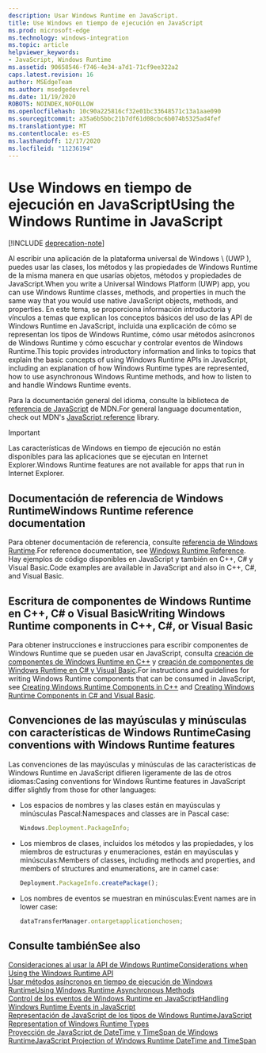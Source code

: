 ```yaml
---
description: Usar Windows Runtime en JavaScript.
title: Use Windows en tiempo de ejecución en JavaScript
ms.prod: microsoft-edge
ms.technology: windows-integration
ms.topic: article
helpviewer_keywords:
- JavaScript, Windows Runtime
ms.assetid: 90658546-f746-4e34-a7d1-71cf9ee322a2
caps.latest.revision: 16
author: MSEdgeTeam
ms.author: msedgedevrel
ms.date: 11/19/2020
ROBOTS: NOINDEX,NOFOLLOW
ms.openlocfilehash: 10c90a225816cf32e01bc33648571c13a1aae090
ms.sourcegitcommit: a35a6b5bbc21b7df61d08cbc6b074b5325ad4fef
ms.translationtype: MT
ms.contentlocale: es-ES
ms.lasthandoff: 12/17/2020
ms.locfileid: "11236194"
---
```

# <span data-ttu-id="344c4-103">Use Windows en tiempo de ejecución en JavaScript</span><span class="sxs-lookup"><span data-stu-id="344c4-103">Using the Windows Runtime in JavaScript</span></span>  

[!INCLUDE [deprecation-note](../includes/legacy-edge-note.md)]  

<span data-ttu-id="344c4-104">Al escribir una aplicación de la plataforma universal de Windows \ (UWP \), puedes usar las clases, los métodos y las propiedades de Windows Runtime de la misma manera en que usarías objetos, métodos y propiedades de JavaScript.</span><span class="sxs-lookup"><span data-stu-id="344c4-104">When you write a Universal Windows Platform \(UWP\) app, you can use Windows Runtime classes, methods, and properties in much the same way that you would use native JavaScript objects, methods, and properties.</span></span>  <span data-ttu-id="344c4-105">En este tema, se proporciona información introductoria y vínculos a temas que explican los conceptos básicos del uso de las API de Windows Runtime en JavaScript, incluida una explicación de cómo se representan los tipos de Windows Runtime, cómo usar métodos asíncronos de Windows Runtime y cómo escuchar y controlar eventos de Windows Runtime.</span><span class="sxs-lookup"><span data-stu-id="344c4-105">This topic provides introductory information and links to topics that explain the basic concepts of using Windows Runtime APIs in JavaScript, including an explanation of how Windows Runtime types are represented, how to use asynchronous Windows Runtime methods, and how to listen to and handle Windows Runtime events.</span></span>  

<span data-ttu-id="344c4-106">Para la documentación general del idioma, consulte la biblioteca de [referencia de JavaScript][MDNJavascriptReference] de MDN.</span><span class="sxs-lookup"><span data-stu-id="344c4-106">For general language documentation, check out MDN's [JavaScript reference][MDNJavascriptReference] library.</span></span>  

> [!IMPORTANT]
> <span data-ttu-id="344c4-107">Las características de Windows en tiempo de ejecución no están disponibles para las aplicaciones que se ejecutan en Internet Explorer.</span><span class="sxs-lookup"><span data-stu-id="344c4-107">Windows Runtime features are not available for apps that run in Internet Explorer.</span></span>  

## <span data-ttu-id="344c4-108">Documentación de referencia de Windows Runtime</span><span class="sxs-lookup"><span data-stu-id="344c4-108">Windows Runtime reference documentation</span></span>  

<span data-ttu-id="344c4-109">Para obtener documentación de referencia, consulte [referencia de Windows Runtime][UwpApiIndex].</span><span class="sxs-lookup"><span data-stu-id="344c4-109">For reference documentation, see [Windows Runtime Reference][UwpApiIndex].</span></span>  <span data-ttu-id="344c4-110">Hay ejemplos de código disponibles en JavaScript y también en C++, C# y Visual Basic.</span><span class="sxs-lookup"><span data-stu-id="344c4-110">Code examples are available in JavaScript and also in C++, C#, and Visual Basic.</span></span>  

## <span data-ttu-id="344c4-111">Escritura de componentes de Windows Runtime en C++, C# o Visual Basic</span><span class="sxs-lookup"><span data-stu-id="344c4-111">Writing Windows Runtime components in C++, C#, or Visual Basic</span></span>  

<span data-ttu-id="344c4-112">Para obtener instrucciones e instrucciones para escribir componentes de Windows Runtime que se pueden usar en JavaScript, consulta [creación de componentes de Windows Runtime en C++][WindowsUwpWinrtCpp] y [creación de componentes de Windows Runtime en C# y Visual Basic][WindowsUwpWinrtCsharpVb].</span><span class="sxs-lookup"><span data-stu-id="344c4-112">For instructions and guidelines for writing Windows Runtime components that can be consumed in JavaScript, see [Creating Windows Runtime Components in C++][WindowsUwpWinrtCpp] and [Creating Windows Runtime Components in C# and Visual Basic][WindowsUwpWinrtCsharpVb].</span></span>  

## <span data-ttu-id="344c4-113">Convenciones de las mayúsculas y minúsculas con características de Windows Runtime</span><span class="sxs-lookup"><span data-stu-id="344c4-113">Casing conventions with Windows Runtime features</span></span>  

<span data-ttu-id="344c4-114">Las convenciones de las mayúsculas y minúsculas de las características de Windows Runtime en JavaScript difieren ligeramente de las de otros idiomas:</span><span class="sxs-lookup"><span data-stu-id="344c4-114">Casing conventions for Windows Runtime features in JavaScript differ slightly from those for other languages:</span></span>  

*   <span data-ttu-id="344c4-115">Los espacios de nombres y las clases están en mayúsculas y minúsculas Pascal:</span><span class="sxs-lookup"><span data-stu-id="344c4-115">Namespaces and classes are in Pascal case:</span></span>  
    
    ```javascript
    Windows.Deployment.PackageInfo;
    ```  
    
*   <span data-ttu-id="344c4-116">Los miembros de clases, incluidos los métodos y las propiedades, y los miembros de estructuras y enumeraciones, están en mayúsculas y minúsculas:</span><span class="sxs-lookup"><span data-stu-id="344c4-116">Members of classes, including methods and properties, and members of structures and enumerations, are in camel case:</span></span>  
    
    ```javascript
    Deployment.PackageInfo.createPackage();
    ```  
    
*   <span data-ttu-id="344c4-117">Los nombres de eventos se muestran en minúsculas:</span><span class="sxs-lookup"><span data-stu-id="344c4-117">Event names are in lower case:</span></span>  
    
    ```javascript
    dataTransferManager.ontargetapplicationchosen;
    ```  

## <span data-ttu-id="344c4-118">Consulte también</span><span class="sxs-lookup"><span data-stu-id="344c4-118">See also</span></span>  

[<span data-ttu-id="344c4-119">Consideraciones al usar la API de Windows Runtime</span><span class="sxs-lookup"><span data-stu-id="344c4-119">Considerations when Using the Windows Runtime API</span></span>][WindowsRuntimeConsiderationsApi]  
[<span data-ttu-id="344c4-120">Usar métodos asíncronos en tiempo de ejecución de Windows Runtime</span><span class="sxs-lookup"><span data-stu-id="344c4-120">Using Windows Runtime Asynchronous Methods</span></span>][WindowsRuntimeAsynchronousMethods]   
[<span data-ttu-id="344c4-121">Control de los eventos de Windows Runtime en JavaScript</span><span class="sxs-lookup"><span data-stu-id="344c4-121">Handling Windows Runtime Events in JavaScript</span></span>][WindowsRuntimeEventsJavascript]   
[<span data-ttu-id="344c4-122">Representación de JavaScript de los tipos de Windows Runtime</span><span class="sxs-lookup"><span data-stu-id="344c4-122">JavaScript Representation of Windows Runtime Types</span></span>][WindowsRuntimeJavascriptTypes]   
[<span data-ttu-id="344c4-123">Proyección de JavaScript de DateTime y TimeSpan de Windows Runtime</span><span class="sxs-lookup"><span data-stu-id="344c4-123">JavaScript Projection of Windows Runtime DateTime and TimeSpan</span></span>][WindowsRuntimeDatetimeTimespan]  

<!-- links  -->  

[WindowsRuntimeConsiderationsApi]: ./considerations-when-using-the-windows-runtime-api.md "Consideraciones al usar la API de Windows Runtime | Microsoft docs"  
[WindowsRuntimeEventsJavascript]: ./handling-windows-runtime-events-in-javascript.md "Controlar eventos de Windows Runtime en JavaScript | Microsoft docs"  
[WindowsRuntimeJavascriptTypes]: ./javascript-representation-of-windows-runtime-types.md "Representación de JavaScript de tipos de Windows Runtime | Microsoft docs"  
[WindowsRuntimeAsynchronousMethods]: ./using-windows-runtime-asynchronous-methods.md "Uso de métodos asincrónicos de Windows Runtime | Microsoft docs"  
[WindowsRuntimeDatetimeTimespan]: ./windows-runtime-datetime-and-timespan-representations.md "Representaciones DateTime y TimeSpan de Windows Runtime | Microsoft docs"  

[UwpApiIndex]: /uwp/api/index "Espacios de nombres de Windows para UWP | Microsoft docs"  
[WindowsUwpWinrtCpp]: /windows/uwp/winrt-components/creating-windows-runtime-components-in-cpp "Componentes de Windows en tiempo de ejecución con C++/CX | Microsoft docs"  
[WindowsUwpWinrtCsharpVb]: /windows/uwp/winrt-components/creating-windows-runtime-components-in-csharp-and-visual-basic "Componentes de Windows en tiempo de ejecución con C# y Visual Basic | Microsoft docs"  

[MDNJavascriptReference]: https://developer.mozilla.org/docs/Web/JavaScript/Reference "Referencia de JavaScript | MDN"  
